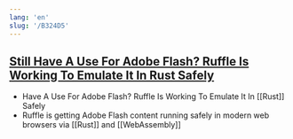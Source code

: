 ```yaml
---
lang: 'en'
slug: '/B324D5'
---
```


## [Still Have A Use For Adobe Flash? Ruffle Is Working To Emulate It In Rust Safely](https://www.phoronix.com/news/Ruffle-Adobe-Flash-Rust)

- Have A Use For Adobe Flash? Ruffle Is Working To Emulate It In [[Rust]] Safely
- Ruffle is getting Adobe Flash content running safely in modern web browsers via [[Rust]] and [[WebAssembly]]
